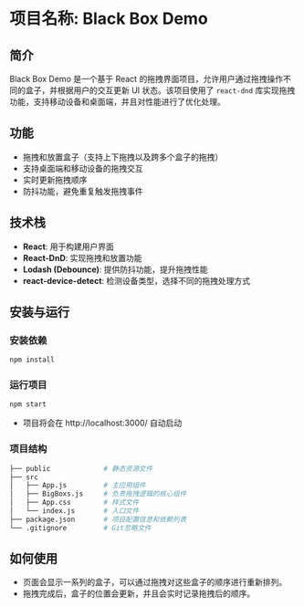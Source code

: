 # 项目名称: **Black Box Demo**

## 简介
Black Box Demo 是一个基于 React 的拖拽界面项目，允许用户通过拖拽操作不同的盒子，并根据用户的交互更新 UI 状态。该项目使用了 `react-dnd` 库实现拖拽功能，支持移动设备和桌面端，并且对性能进行了优化处理。

## 功能
- 拖拽和放置盒子（支持上下拖拽以及跨多个盒子的拖拽）
- 支持桌面端和移动设备的拖拽交互
- 实时更新拖拽顺序
- 防抖功能，避免重复触发拖拽事件

## 技术栈
- **React**: 用于构建用户界面
- **React-DnD**: 实现拖拽和放置功能
- **Lodash (Debounce)**: 提供防抖功能，提升拖拽性能
- **react-device-detect**: 检测设备类型，选择不同的拖拽处理方式

## 安装与运行
### 安装依赖
```bash
npm install
```
### 运行项目
```bash
npm start
```
- 项目将会在 http://localhost:3000/ 自动启动

### 项目结构
```bash
├── public             # 静态资源文件
├── src
│   ├── App.js         # 主应用组件
│   ├── BigBoxs.js     # 负责拖拽逻辑的核心组件
│   ├── App.css        # 样式文件
│   └── index.js       # 入口文件
├── package.json       # 项目配置信息和依赖列表
└── .gitignore         # Git忽略文件
```

## 如何使用
- 页面会显示一系列的盒子，可以通过拖拽对这些盒子的顺序进行重新排列。
- 拖拽完成后，盒子的位置会更新，并且会实时记录拖拽后的顺序。